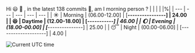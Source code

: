 Hi :smiley: :wave:   , in the latest 138 commits :bug:, am I morning person ?
| | | | |%|
| --- | --- | --- | --- | --- |
| :sunny: | Morning | (06.00-12.00] | [****----------------] | 24.00 |
| :satisfied: | Daytime | (12.00-18.00] | [*********-----------] | 46.00 |
| :moon: | Evening | (18.00-00.00] | [*****---------------] | 25.00 |
| :sleeping: | Night | (00.00-06.00] | [--------------------] | 4.00 |

![Current UTC time](https://jojoee.jojoee.com/api/utcnowgif?utcnow)
